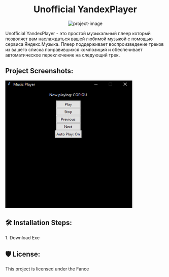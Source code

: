 <h1 align="center" id="title">Unofficial YandexPlayer</h1>

<p align="center"><img src="https://rskrf.ru/upload/iblock/156/n8te0prpeq0yrxf25tbt5bt2af5b9ht3.png" alt="project-image"></p>

<p id="description">Unofficial YandexPlayer - это простой музыкальный плеер который позволяет вам наслаждаться вашей любимой музыкой с помощью сервиса Яндекс.Музыка. Плеер поддерживает воспроизведение треков из вашего списка понравившихся композиций и обеспечивает автоматическое переключение на следующий трек.</p>


<h2>Project Screenshots:</h2>

<img src="https://github.com/Alexsanger/UnofficialYandexPlayer/blob/main/screen/2.png" alt="project-screenshot" width="400" height="400/">

<h2>🛠️ Installation Steps:</h2>

<p>1. Download Exe</p>

<h2>🛡️ License:</h2>

This project is licensed under the Fance
